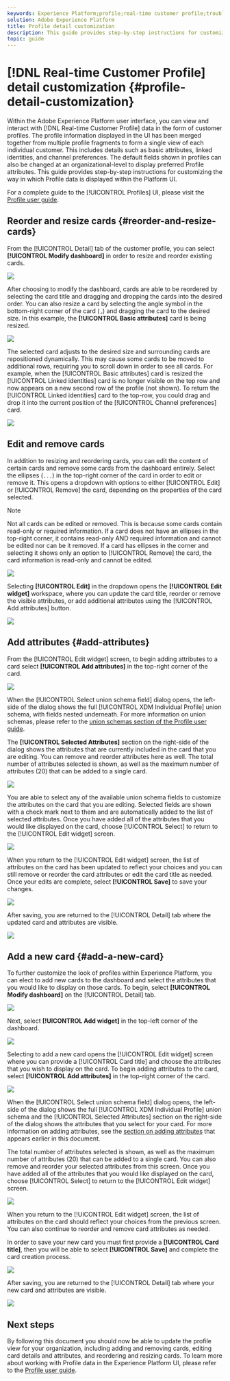 ```yaml
---
keywords: Experience Platform;profile;real-time customer profile;troubleshooting;API
solution: Adobe Experience Platform
title: Profile detail customization
description: This guide provides step-by-step instructions for customizing the way in which Real-time Customer Profile data is displayed within the Adobe Experience Platform UI. 
topic: guide
---
```


# [!DNL Real-time Customer Profile] detail customization {#profile-detail-customization}

Within the Adobe Experience Platform user interface, you can view and interact with [!DNL Real-time Customer Profile] data in the form of customer profiles. The profile information displayed in the UI has been merged together from multiple profile fragments to form a single view of each individual customer. This includes details such as basic attributes, linked identities, and channel preferences. The default fields shown in profiles can also be changed at an organizational-level to display preferred Profile attributes. This guide provides step-by-step instructions for customizing the way in which Profile data is displayed within the Platform UI.  

For a complete guide to the [!UICONTROL Profiles] UI, please visit the [Profile user guide](user-guide.md).

## Reorder and resize cards {#reorder-and-resize-cards}

From the [!UICONTROL Detail] tab of the customer profile, you can select **[!UICONTROL Modify dashboard]** in order to resize and reorder existing cards.

![](../images/profile-customization/profiles-modify-dashboard.png)

After choosing to modify the dashboard, cards are able to be reordered by selecting the card title and dragging and dropping the cards into the desired order. You can also resize a card by selecting the angle symbol in the bottom-right corner of the card (`⌟`) and dragging the card to the desired size. In this example, the **[!UICONTROL Basic attributes]** card is being resized. 

![](../images/profile-customization/profiles-resize-cards.png)

The selected card adjusts to the desired size and surrounding cards are repositioned dynamically. This may cause some cards to be moved to additional rows, requiring you to scroll down in order to see all cards. For example, when the [!UICONTROL Basic attributes] card is resized the [!UICONTROL Linked identities] card is no longer visible on the top row and now appears on a new second row of the profile (not shown). To return the [!UICONTROL Linked identities] card to the top-row, you could drag and drop it into the current position of the [!UICONTROL Channel preferences] card.

![](../images/profile-customization/profiles-card-resized.png)

## Edit and remove cards

In addition to resizing and reordering cards, you can edit the content of certain cards and remove some cards from the dashboard entirely. Select the ellipses (`...`) in the top-right corner of the card in order to edit or remove it. This opens a dropdown with options to either [!UICONTROL Edit] or [!UICONTROL Remove] the card, depending on the properties of the card selected.

>[!NOTE]
>
>Not all cards can be edited or removed. This is because some cards contain read-only or required information. If a card does not have an ellipses in the top-right corner, it contains read-only AND required information and cannot be edited nor can be it removed. If a card has ellipses in the corner and selecting it shows only an option to [!UICONTROL Remove] the card, the card information is read-only and cannot be edited.

![](../images/profile-customization/profiles-edit-remove-resized.png)

Selecting **[!UICONTROL Edit]** in the dropdown opens the **[!UICONTROL Edit widget]** workspace, where you can update the card title, reorder or remove the visible attributes, or add additional attributes using the [!UICONTROL Add attributes] button.

![](../images/profile-customization/profiles-edit-widget-basic-attributes.png)

## Add attributes {#add-attributes}

From the [!UICONTROL Edit widget] screen, to begin adding attributes to a card select **[!UICONTROL Add attributes]** in the top-right corner of the card.

![](../images/profile-customization/profiles-edit-widget-basic-add-attributes.png)

When the [!UICONTROL Select union schema field] dialog opens, the left-side of the dialog shows the full [!UICONTROL XDM Individual Profile] union schema, with fields nested underneath. For more information on union schemas, please refer to the [union schemas section of the Profile user guide](user-guide.md#union-schema). 

The **[!UICONTROL Selected Attributes]** section on the right-side of the dialog shows the attributes that are currently included in the card that you are editing. You can remove and reorder attributes here as well. The total number of attributes selected is shown, as well as the maximum number of attributes (20) that can be added to a single card.

![](../images/profile-customization/profiles-select-field-before.png)

You are able to select any of the available union schema fields to customize the attributes on the card that you are editing. Selected fields are shown with a check mark next to them and are automatically added to the list of selected attributes. Once you have added all of the attributes that you would like displayed on the card, choose [!UICONTROL Select] to return to the [!UICONTROL Edit widget] screen.

![](../images/profile-customization/profiles-select-field-after.png)

When you return to the [!UICONTROL Edit widget] screen, the list of attributes on the card has been updated to reflect your choices and you can still remove or reorder the card attributes or edit the card title as needed. Once your edits are complete, select **[!UICONTROL Save]** to save your changes.

![](../images/profile-customization/profiles-edit-widget-new-attributes.png)

After saving, you are returned to the [!UICONTROL Detail] tab where the updated card and attributes are visible.

![](../images/profile-customization/profiles-resized-card-new-attributes.png)

## Add a new card {#add-a-new-card}

To further customize the look of profiles within Experience Platform, you can elect to add new cards to the dashboard and select the attributes that you would like to display on those cards. To begin, select **[!UICONTROL Modify dashboard]** on the [!UICONTROL Detail] tab.

![](../images/profile-customization/profiles-modify-dashboard.png)

Next, select **[!UICONTROL Add widget]** in the top-left corner of the dashboard.

![](../images/profile-customization/profiles-add-widget.png)

Selecting to add a new card opens the [!UICONTROL Edit widget] screen where you can provide a [!UICONTROL Card title] and choose the attributes that you wish to display on the card. To begin adding attributes to the card, select **[!UICONTROL Add attributes]** in the top-right corner of the card.

![](../images/profile-customization/profiles-edit-new-widget.png)

When the [!UICONTROL Select union schema field] dialog opens, the left-side of the dialog shows the full [!UICONTROL XDM Individual Profile] union schema and the [!UICONTROL Selected Attributes] section on the right-side of the dialog shows the attributes that you select for your card. For more information on adding attributes, see the [section on adding attributes](#add-attributes) that appears earlier in this document.

The total number of attributes selected is shown, as well as the maximum number of attributes (20) that can be added to a single card. You can also remove and reorder your selected attributes from this screen. Once you have added all of the attributes that you would like displayed on the card, choose [!UICONTROL Select] to return to the [!UICONTROL Edit widget] screen.

![](../images/profile-customization/profiles-add-fields-new-widget.png)

When you return to the [!UICONTROL Edit widget] screen, the list of attributes on the card should reflect your choices from the previous screen. You can also continue to reorder and remove card attributes as needed. 

In order to save your new card you must first provide a **[!UICONTROL Card title]**, then you will be able to select **[!UICONTROL Save]** and complete the card creation process.

![](../images/profile-customization/profiles-edit-new-widget-with-fields.png)

After saving, you are returned to the [!UICONTROL Detail] tab where your new card and attributes are visible.

![](../images/profile-customization/profiles-detail-new-widget.png)

## Next steps

By following this document you should now be able to update the profile view for your organization, including adding and removing cards, editing card details and attributes, and reordering and resizing cards. To learn more about working with Profile data in the Experience Platform UI, please refer to the [Profile user guide](user-guide.md).